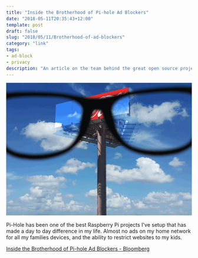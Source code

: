 ```yaml
---
title: "Inside the Brotherhood of Pi-hole Ad Blockers"
date: "2018-05-11T20:35:43+12:00"
template: post
draft: false
slug: "2018/05/11/Brotherhood-of-ad-blockers"
category: "link"
tags: 
- ad-block
- privacy
description: "An article on the team behind the great open source project Pi-Hole"
---
```


![Ad Blocking](./ad-blocker.jpg)

Pi-Hole has been one of the best Raspberry Pi projects I've setup that has made a day to day difference in my life. Almost no ads on my home network for all my families devices, and the ability to restrict websites to my kids.

[Inside the Brotherhood of Pi-hole Ad Blockers - Bloomberg](https://www.bloomberg.com/news/features/2018-05-10/inside-the-brotherhood-of-pi-hole-ad-blockers)
